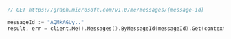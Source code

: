 <!-- markdownlint-disable MD041 -->

```go
// GET https://graph.microsoft.com/v1.0/me/messages/{message-id}

messageId := "AQMkAGUy.."
result, err = client.Me().Messages().ByMessageId(messageId).Get(context.Background(), nil)
```
